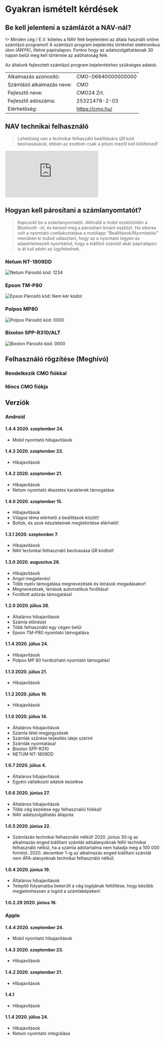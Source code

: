 # Gyakran ismételt kérdések

## Be kell jelenteni a számlázót a NAV-nál?

!> Minden cég / E.V. köteles a NAV felé bejelenteni az általa használt online számlázó programot!
A számlázó program bejelentés történhet elektronikus úton (ÁNYK), illetve papíralapon. Fontos hogy az adatszolgáltatásnak 30 napon belül meg kell történnie az adóhatoság felé.

Az általunk fejlesztett számlázó program bejelentéshez szükséges adatok.

|                           |                    |
| ------------------------- | ------------------ |
| Alkalmazás azonosító:     | CMO-06840000000000 |
| Számlázó alkalmazás neve: | CMO                |
| Fejlesztő neve:           | CMO24 Zrt.         |
| Fejlesztő adószáma:       | 25321478-2-03      |
| Elérhetőség:              | https://cmo.hu/    |

## NAV technikai felhasználó

> Lehetőség van a technikai felhaszáló beállítására QR kód beolvasásával, ebben az esetben csak a jelszó mezőt kell kitöltened!

<iframe class="video-container" src="https://www.youtube.com/embed/ek7ERk9cti8" frameborder="0" allow="accelerometer; encrypted-media; gyroscope; picture-in-picture" allowfullscreen></iframe>

## Hogyan kell párosítani a számlanyomtatót?

> Kapcsold be a számlanyomtatót. Aktíváld a mobil eszközödön a Bluetooth -ot, és keresd meg a párosítani kívánt eszközt.
> Ha sikeres volt a nyomtató csetlakoztatása a mobilapp "Beállítások/Nyomtatók/" menűben ki tudod választani, hogy az a nyomtató legyen az alapértelmezett nyomtatód, hogy a kiállítot számlát akár papíralapon is át tud addni az ügyfelednek.

### Netum NT-1809DD

![Netum](../_media/mobilapp/szamlanyomtato/netum-nt-1809DD-hordozhato-nyomtato.png)
Párosító kód: 1234

### Epson TM-P80

![Epson](../_media/mobilapp/szamlanyomtato/epson-tm-p80.png)
Párosító kód: Nem kér kódot

### Polpos MP80

![Polpos](../_media/mobilapp/szamlanyomtato/polpos-mp80.png)
Párosító kód: 0000

### Bixolon SPP-R310/ALT

![Bixolon](../_media/mobilapp/szamlanyomtato/bixolon-spp-r310-szamlanyomtato.png)
Párosító kód: 0000

## Felhasználó rögzítése (Meghívó)
### Rendelkezik CMO fiókkal
### Nincs CMO fiókja

## Verziók

### Android

#### 1.4.4 2020. szeptember 24.
- Mobil nyomtató hibajavítások

#### 1.4.3 2020. szeptember 23.
- Hibajavítások

#### 1.4.2 2020. szeptember 21.
- Hibajavítások
- Netum nyomtató ékezetes karakterek támogatása

#### 1.4.0 2020. szeptember 15.
- Hibajavítások
- Világos téma elérhető a beállítások között!
- Boltok, és azok készleteinek megtekintése elérhető!

#### 1.3.1 2020. szeptember 7.
- Hibajavítások
- NAV technikai felhasználó beolvasása QR kódból!

#### 1.3.0 2020. augusztus 26.
- Hibajavítások
- Angol megjelenés!
- Több nyelv támogatása megnevezések és leírások megadásakor!
- Megnevezések, leírások automatikus fordítása!
- Fordított adózás támogatása!

#### 1.2.0 2020. július 28.
- Általános hibajavítások
- Számla előnézet
- Több felhasználó egy cégen belül
- Epson TM-P80 nyomtató támogatása

#### 1.1.4 2020. július 24.
- Hibajavítások
- Polpos MP 80 hordozható nyomtató támogatás!

#### 1.1.3 2020. július 21.
- Hibajavítások

#### 1.1.2 2020. július 19.
- Hibajavítások

#### 1.1.0 2020. július 14.
- Általános hibajavítások
- Számla tétel megjegyzések
- Számlák szűrése teljesítés ideje szerint
- Számlák nyomtatása!
 - Bixolon SPP-R310
 - NETUM NT-1809DD

#### 1.0.7 2020. július 4.
- Általános hibajavítások
- Egyéni vállalkozói adatok kezelése

#### 1.0.6 2020. június 27.
- Általános hibajavítások
- Több cég kezelése egy felhasználói fiókkal!
- NAV adatszolgáltatás állapota

#### 1.0.5 2020. június 22.
- Számlázás technikai felhasználó nélkül!
  2020. június 30-ig az alkalmazás enged kiállítani számlát adóalanyoknak NAV technikai felhasználó nélkül, ha a számla adótartalma nem haladja meg a 100 000 forintot.
  2020. december 1-ig az alkalmazás enged kiállítani számlát nem ÁFA-alanyoknak technikai felhasználó nélkül.

#### 1.0.4 2020. június 19.
- Általános hibajavítások
- Telepítő folyamatba bekerült a cég logójának feltöltése, hogy később megjelenhessen a logód a számlaképeken!

#### 1.0.2.29 2020. június 16.

### Apple

#### 1.4.4 2020. szeptember 24.
- Mobil nyomtató hibajavítások

#### 1.4.3 2020. szeptember 23.
- Hibajavítások

#### 1.4.2 2020. szeptember 21.
- Hibajavítások

#### 1.4.1 
- Hibajavítások

#### 1.1.4 2020. július 24.
- Hibajavítások
- Netum nyomtató integrálása